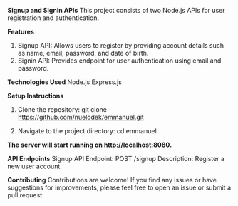 **Signup and Signin APIs**
This project consists of two Node.js APIs for user registration and authentication.

**Features**
1. Signup API: Allows users to register by providing account details such as name, email, password, and date of birth.
2. Signin API: Provides endpoint for user authentication using email and password.

**Technologies Used**
Node.js
Express.js

**Setup Instructions**

1. Clone the repository: git clone https://github.com/nuelodek/emmanuel.git

2. Navigate to the project directory: cd emmanuel

**The server will start running on http://localhost:8080.**

**API Endpoints**
Signup API
Endpoint: POST /signup
Description: Register a new user account

**Contributing**
Contributions are welcome! If you find any issues or have suggestions for improvements, please feel free to open an issue or submit a pull request.
